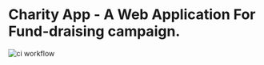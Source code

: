 # Charity App - A Web Application For Fund-draising campaign.

![ci workflow](https://github.com/iamanh1990/charity-app-mern-backend/actions/workflows/ci.yml/badge.svg)
